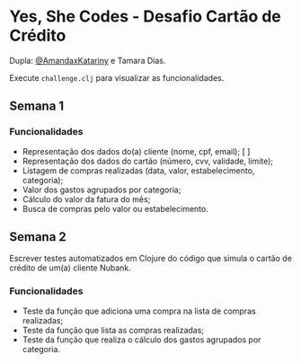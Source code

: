 # Yes, She Codes - Desafio Cartão de Crédito

Dupla: [@AmandaxKatariny](https://github.com/AmandaxKatariny) e Tamara Dias.

Execute `challenge.clj` para visualizar as funcionalidades.

## Semana 1

### Funcionalidades
- Representação dos dados do(a) cliente (nome, cpf, email); [ ]
- Representação dos dados do cartão (número, cvv, validade, limite);
- Listagem de compras realizadas (data, valor, estabelecimento, categoria);
- Valor dos gastos agrupados por categoria;
- Cálculo do valor da fatura do mês;
- Busca de compras pelo valor ou estabelecimento.

## Semana 2

Escrever testes automatizados em Clojure do código que simula o cartão de crédito de um(a) cliente Nubank.

### Funcionalidades

- Teste da função que adiciona uma compra na lista de compras realizadas;
- Teste da função que lista as compras realizadas;
- Teste da função que realiza o cálculo dos gastos agrupados por categoria.
